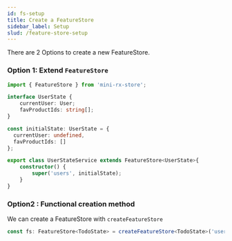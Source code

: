 ```yaml
---
id: fs-setup
title: Create a FeatureStore
sidebar_label: Setup
slud: /feature-store-setup
---
```


There are 2 Options to create a new FeatureStore.

### Option 1: Extend `FeatureStore`
```ts
import { FeatureStore } from 'mini-rx-store';

interface UserState {
    currentUser: User;
    favProductIds: string[];
}

const initialState: UserState = {
  currentUser: undefined,
  favProductIds: []
};

export class UserStateService extends FeatureStore<UserState>{
    constructor() {
        super('users', initialState);
    }
}
```
### Option2 : Functional creation method

We can create a FeatureStore with `createFeatureStore`

```ts
const fs: FeatureStore<TodoState> = createFeatureStore<TodoState>('user', initialState);
```
